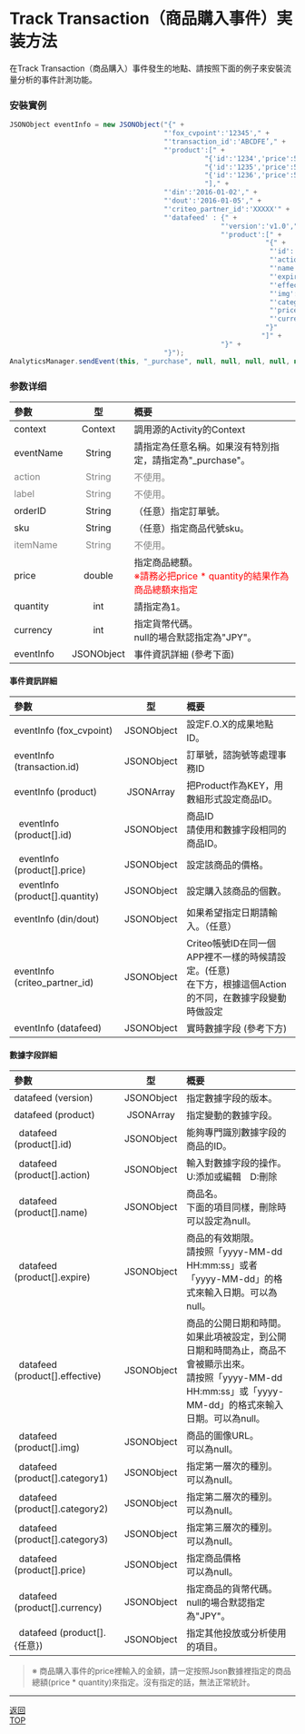 # Track Transaction（商品購入事件）実装方法

在Track Transaction（商品購入）事件發生的地點、請按照下面的例子來安裝流量分析的事件計測功能。

### 安裝實例

```java
JSONObject eventInfo = new JSONObject("{" +
                                      "'fox_cvpoint':'12345'," +
                                      "'transaction_id':'ABCDFE’," +
                                      "'product':[" +
                                                "{'id':'1234','price':550,'quantity':1}," +
                                                "{'id':'1235','price':550,'quantity':2}," +
                                                "{'id':'1236','price':550,'quantity':2}" +
                                                "]," +
                                      "'din':'2016-01-02'," +
                                      "'dout':'2016-01-05'," +
                                      "'criteo_partner_id':'XXXXX'" +
                                      "'datafeed' : {" +
                                                    "'version':'v1.0'," +
                                                    "'product':[" +
                                                               "{" +
                                                                "'id':'12345'" +
                                                                "'action':'U'" +
                                                                "'name':'icecreame'" +
                                                                "'expire':'2016-10-31'" +
                                                                "'effective':'2016-04-01'" +
                                                                "'img':'http://pngimg.com/upload/ice_cream_PNG5099.png'" +
                                                                "'category1':'food'" +
                                                                "'price':'2750'" +
                                                                "'currency':'JPY'"
                                                               "}"
                                                              "]" +
                                                    "}" +
                                      "}");
AnalyticsManager.sendEvent(this, "_purchase", null, null, null, null, null, 2750, 5, "JPY",　eventInfo);
```

### 参数详细

| 參數 | 型 | 概要 |
|:----------|:-----------:|:------------|
|context|Context|調用源的Activity的Context|
|eventName|String|請指定為任意名稱。如果沒有特別指定，請指定為"_purchase"。|
|<span style="color:grey">action|<span style="color:grey">String|<span style="color:grey">不使用。|
|<span style="color:grey">label|<span style="color:grey">String|<span style="color:grey">不使用。|
|orderID|String|（任意）指定訂單號。|
|sku|String|（任意）指定商品代號sku。|
|<span style="color:grey">itemName|<span style="color:grey">String|<span style="color:grey">不使用。|
|price|double|指定商品總額。<br><span style="color:red">※請務必把price * quantity的結果作為商品總額來指定|
|quantity|int|請指定為1。|
|currency|int|指定貨幣代碼。<br>null的場合默認指定為"JPY"。|
|eventInfo|JSONObject|事件資訊詳細 (參考下面)|

#### 事件資訊詳細

| 參數 | 型 | 概要 |
|:----------|:-----------:|:------------|
|eventInfo (fox_cvpoint)|JSONObject|設定F.O.X的成果地點ID。|
|eventInfo (transaction.id)|JSONObject|訂單號，諮詢號等處理事務ID|
|eventInfo (product)|JSONArray|把Product作為KEY，用數組形式設定商品ID。|
|&nbsp;&nbsp;eventInfo (product[].id)|JSONObject|商品ID<br>請使用和數據字段相同的商品ID。|
|&nbsp;&nbsp;eventInfo (product[].price)|JSONObject|設定該商品的價格。|
|&nbsp;&nbsp;eventInfo (product[].quantity)|JSONObject|設定購入該商品的個數。|
|eventInfo (din/dout)|JSONObject|如果希望指定日期請輸入。（任意）|
|eventInfo (criteo_partner_id)|JSONObject|Criteo帳號ID在同一個APP裡不一樣的時候請設定。(任意)<br>在下方，根據這個Action的不同，在數據字段變動時做設定|
|eventInfo (datafeed)|JSONObject|實時數據字段 (參考下方)|

#### 數據字段詳細

| 參數 | 型 | 概要 |
|:----------|:-----------:|:------------|
|datafeed (version)|JSONObject|指定數據字段的版本。|
|datafeed (product)|JSONArray|指定變動的數據字段。|
|&nbsp;&nbsp;datafeed (product[].id)|JSONObject|能夠專門識別數據字段的商品的ID。|
|&nbsp;&nbsp;datafeed (product[].action)|JSONObject|輸入對數據字段的操作。<br>U:添加或編輯　D:刪除|
|&nbsp;&nbsp;datafeed (product[].name)|JSONObject|商品名。<br>下面的項目同樣，刪除時可以設定為null。|
|&nbsp;&nbsp;datafeed (product[].expire)|JSONObject|商品的有效期限。<br>請按照「yyyy-MM-dd HH:mm:ss」或者「yyyy-MM-dd」的格式來輸入日期。可以為null。|
|&nbsp;&nbsp;datafeed (product[].effective)|JSONObject|商品的公開日期和時間。<br>如果此項被設定，到公開日期和時間為止，商品不會被顯示出來。<br>請按照「yyyy-MM-dd HH:mm:ss」或「yyyy-MM-dd」的格式來輸入日期。可以為null。|
|&nbsp;&nbsp;datafeed (product[].img)|JSONObject|商品的圖像URL。<br>可以為null。|
|&nbsp;&nbsp;datafeed (product[].category1)|JSONObject|指定第一層次的種別。<br>可以為null。|
|&nbsp;&nbsp;datafeed (product[].category2)|JSONObject|指定第二層次的種別。<br>可以為null。|
|&nbsp;&nbsp;datafeed (product[].category3)|JSONObject|指定第三層次的種別。<br>可以為null。|
|&nbsp;&nbsp;datafeed (product[].price)|JSONObject|指定商品價格<br>可以為null。|
|&nbsp;&nbsp;datafeed (product[].currency)|JSONObject|指定商品的貨幣代碼。<br>null的場合默認指定為"JPY"。|
|&nbsp;&nbsp;datafeed (product[].{任意})|JSONObject|指定其他投放或分析使用的項目。|

> ※ 商品購入事件的price裡輸入的金額，請一定按照Json數據裡指定的商品總額(price * quantity)來指定。沒有指定的話，無法正常統計。


---
[返回](/lang/zh-tw/doc/fox_engagement/README.md)<br>
[TOP](/lang/zh-tw/README.md)
